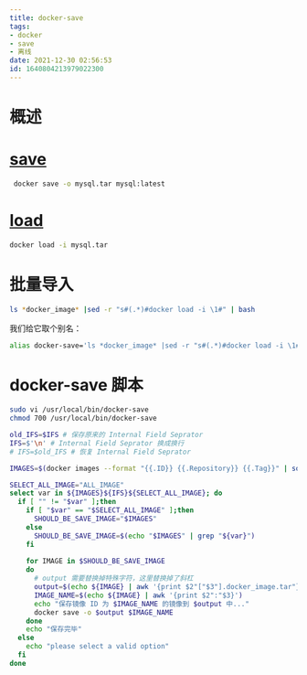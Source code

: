 ```yaml
---
title: docker-save
tags: 
- docker
- save
- 离线
date: 2021-12-30 02:56:53
id: 1640804213979022300
---
```

# 概述

#  [save](https://docs.docker.com/engine/reference/commandline/save/) 

```sh
 docker save -o mysql.tar mysql:latest
```

#  [load](https://docs.docker.com/engine/reference/commandline/load/) 

```sh
docker load -i mysql.tar
```

# 批量导入

```sh
ls *docker_image* |sed -r "s#(.*)#docker load -i \1#" | bash
```

我们给它取个别名：

```sh
alias docker-save='ls *docker_image* |sed -r "s#(.*)#docker load -i \1#" | bash'
```

# docker-save 脚本

```sh
sudo vi /usr/local/bin/docker-save
chmod 700 /usr/local/bin/docker-save
```

```sh
old_IFS=$IFS # 保存原来的 Internal Field Seprator 
IFS=$'\n' # Internal Field Seprator 换成换行
# IFS=$old_IFS # 恢复 Internal Field Seprator 

IMAGES=$(docker images --format "{{.ID}} {{.Repository}} {{.Tag}}" | sort -k 2)

SELECT_ALL_IMAGE="ALL_IMAGE"
select var in ${IMAGES}${IFS}${SELECT_ALL_IMAGE}; do
  if [ "" != "$var" ];then
    if [ "$var" == "$SELECT_ALL_IMAGE" ];then
      SHOULD_BE_SAVE_IMAGE="$IMAGES"
    else 
      SHOULD_BE_SAVE_IMAGE=$(echo "$IMAGES" | grep "${var}")
    fi
    
    for IMAGE in $SHOULD_BE_SAVE_IMAGE
    do
      # output 需要替换掉特殊字符，这里替换掉了斜杠
      output=$(echo ${IMAGE} | awk '{print $2"["$3"].docker_image.tar"}' | sed 's/[\x2F]/./g')
      IMAGE_NAME=$(echo ${IMAGE} | awk '{print $2":"$3}')
      echo "保存镜像 ID 为 $IMAGE_NAME 的镜像到 $output 中..."
      docker save -o $output $IMAGE_NAME
    done
    echo "保存完毕"
  else
    echo "please select a valid option"
  fi
done
```









